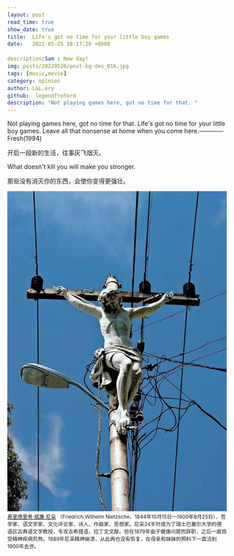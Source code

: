 ```yaml
---
layout: post
read_time: true
show_date: true
title:  Life's got no time for your little boy games
date:   2022-05-25 10:17:20 +0800

description:Sam : New day!
img: posts/20220526/post-bg-des_01k.jpg 
tags: [music,movie]
category: opinion
author: L&L.ery
github:  legendfroford
description: "Not playing games here, got no time for that. "
---
```

Not playing games here, got no time for that. 
Life's got no time for your little boy games. Leave all that nonsense at home when you come here.————Fresh(1994)

开启一段新的生活，往事灰飞烟灭。

<tweet>
What doesn't kill you will make you stronger.

那些没有消灭你的东西，会使你变得更强壮。
</tweet>

![The next Rembrandt](./assets/img/posts/20220526/post-bg-des_02.jpg )
<small>[弗里德里希·威廉·尼采](https://baike.baidu.com/item/%E5%BC%97%E9%87%8C%E5%BE%B7%E9%87%8C%E5%B8%8C%C2%B7%E5%A8%81%E5%BB%89%C2%B7%E5%B0%BC%E9%87%87/2630781) （Friedrich Wilhelm Nietzsche，1844年10月15日—1900年8月25日），哲学家、语文学家、文化评论家、诗人、作曲家、思想家。尼采24岁时成为了瑞士巴塞尔大学的德语区古典语文学教授，专攻古希腊语，拉丁文文献。但在1879年由于健康问题而辞职，之后一直饱受精神疾病煎熬。1889年尼采精神崩溃，从此再也没有恢复，在母亲和妹妹的照料下一直活到1900年去世。</small>